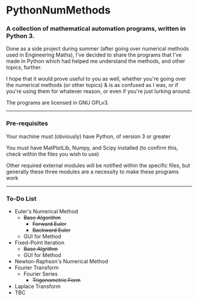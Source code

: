 # PythonNumMethods
### A collection of mathematical automation programs, written in Python 3.

Done as a side project during summer (after going over numerical methods used in Engineering Maths), I've decided to share the programs that I've made in Python which had helped me understand the methods, and other topics, further.

I hope that it would prove useful to you as well, whether you're going over the numerical methods (or other topics) & is as confused as I was, or if you're using them for whatever reason, or even if you're just lurking around.

The programs are licensed in GNU GPLv3.

***

### Pre-requisites

Your machine must (obviously) have Python, of version 3 or greater

You must have MatPlotLib, Numpy, and Scipy installed (to confirm this, check within the files you wish to use)

Other required external modules will be notified within the specific files, but generally these three modules are a necessity to make these programs work

***

### To-Do List

- Euler's Numerical Method
    - ~~Base Algorithm~~
        - ~~Forward Euler~~
        - ~~Backward Euler~~
    - GUI for Method
- Fixed-Point Iteration
    - ~~Base Algrithm~~
    - GUI for Method
- Newton-Raphson's Numerical Method
- Fourier Transform
    - Fourier Series
        - ~~Trigonometric Form~~
- Laplace Transform
- TBC
